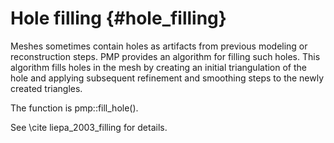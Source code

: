 # Hole filling {#hole_filling}

Meshes sometimes contain holes as artifacts from previous modeling or reconstruction steps. PMP provides an algorithm for filling such holes. This algorithm fills holes in the mesh by creating an initial triangulation of the hole and applying subsequent refinement and smoothing steps to the newly created triangles.

The function is pmp::fill_hole().

See \cite liepa_2003_filling for details.
